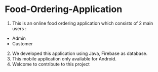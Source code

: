# Food-Ordering-Application
1. This is an online food ordering application which consists of 2 main users :
  - Admin
  - Customer
2. We developed this application using Java, Firebase as database.
3. This mobile application only available for Android.
4. Welcome to contribute to this project
